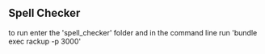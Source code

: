 ## Spell Checker

to run enter the 'spell_checker' folder and in the command line run 'bundle exec rackup -p 3000'
